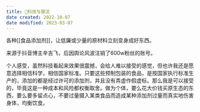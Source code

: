 ```yaml
---
title: 🐤科技与狠活
date created: 2022-10-07
date modified: 2023-03-07
---
```


各种[[食品添加剂]]，让低廉或少量的原材料立刻变身成好东西。

来源于抖音博主辛吉飞，后因舆论风波注销了600w粉丝的账号。

个人感受，虽然科技看起来效果很震撼，会给人难以接受的感觉，但也许我还是愿意选择相信科学，相信国家标准。只要这些预制包装的食品，是按国家执行标准生产的，添加的都是经过许可的添加剂，并且没有弄虚作假虚标。那么我是可以接受的，毕竟这是一种成本和风险都权衡取舍。做为个体，要么花大价钱买原生态的东西，要么要多留点心，不要过量摄入某类食品而造成某种添加剂过量而真实地伤害身体，均衡饮食。
